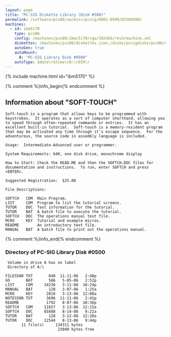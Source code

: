 ```yaml
---
layout: page
title: "PC-SIG Diskette Library (Disk #500)"
permalink: /software/pcx86/sw/misc/pcsig/0001-0999/DISK0500/
machines:
  - id: ibm5170
    type: pcx86
    config: /machines/pcx86/ibm/5170/cga/1024kb/rev3/machine.xml
    diskettes: /machines/pcx86/diskettes.json,/disks/pcsigdisks/pcx86/diskettes.json
    autoGen: true
    autoMount:
      B: "PC-SIG Library Disk #0500"
    autoType: $date\r$time\rB:\rDIR\r
---
```


{% include machine.html id="ibm5170" %}

{% comment %}info_begin{% endcomment %}

## Information about "SOFT-TOUCH"

    Soft-touch is a program that allows keys to be programmed with
    keystrokes.  It operates as a sort of computer shorthand, allowing you
    to speed through often-repeated commands or entries.  It has an
    excellent built-in tutorial.  Soft-touch is a memory-resident program
    that may be activated any time through it's escape sequence.  For the
    adventurous, the source code in assembly language is included.
    
    Usage:  Intermediate-Advanced user or programmer.
    
    System Requirements: 64K, one disk drive, monochrome display
    
    How to Start: Check the READ.ME and then the SOFTCH.DOC files for
    documentation and instructions.  To run, enter SOFTCH and press
    <ENTER>.
    
    Suggested Registration:  $25.00
    
    File Descriptions:
    
    SOFTCH   COM  Main Program.
    LIST     COM  Program to list the tutorial screens.
    TUTOR    DOC  Text information for the tutorial.
    TUTOR    BAT  A batch file to execute the tutorial.
    SOFTCH   DOC  The operations manual text file.
    MCRO     KEY  Tutorial and example micros.
    README        An introductory text file.
    MANUAL   BAT  A batch file to print out the operations manual.
{% comment %}info_end{% endcomment %}


### Directory of PC-SIG Library Disk #0500

     Volume in drive A has no label
     Directory of A:\

    FILES500 TXT       840  11-11-86   2:40p
    GO       BAT       586   5-05-86   2:52p
    LIST     COM     14236   3-11-86  10:24p
    MANUAL   BAT       128   3-07-86   1:25a
    MCRO     KEY      2816   3-13-86  12:08a
    NOTES500 TXT      3696  11-11-86   2:41p
    README            1792   8-07-86  10:36p
    SOFTCH   COM     11657   3-13-86  12:15a
    SOFTCH   DOC     85888   8-14-86   9:22a
    TUTOR    BAT       128   3-12-86  12:28a
    TUTOR    DOC     12544   8-13-86   9:44p
           11 file(s)     134311 bytes
                           23040 bytes free
